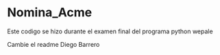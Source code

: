 # Nomina_Acme
Este codigo se hizo durante el examen final del programa python
wepale

Cambie el readme Diego Barrero
